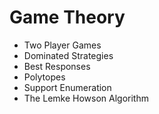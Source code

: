 # Game Theory
- Two Player Games
- Dominated Strategies
- Best Responses
- Polytopes
- Support Enumeration
- The Lemke Howson Algorithm
